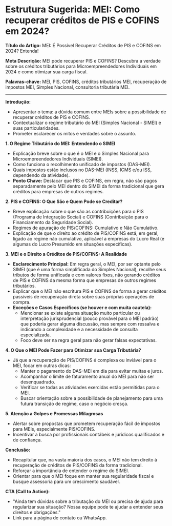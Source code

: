 # Estrutura Sugerida: MEI: Como recuperar créditos de PIS e COFINS em 2024?

**Título do Artigo:** MEI: É Possível Recuperar Créditos de PIS e COFINS em 2024? Entenda!

**Meta Descrição:** MEI pode recuperar PIS e COFINS? Descubra a verdade sobre os créditos tributários para Microempreendedores Individuais em 2024 e como otimizar sua carga fiscal.

**Palavras-chave:** MEI, PIS, COFINS, créditos tributários MEI, recuperação de impostos MEI, Simples Nacional, consultoria tributária MEI.

---

**Introdução:**
*   Apresentar o tema: a dúvida comum entre MEIs sobre a possibilidade de recuperar créditos de PIS e COFINS.
*   Contextualizar o regime tributário do MEI (Simples Nacional - SIMEI) e suas particularidades.
*   Prometer esclarecer os mitos e verdades sobre o assunto.

**1. O Regime Tributário do MEI: Entendendo o SIMEI**
*   Explicação breve sobre o que é o MEI e o Simples Nacional para Microempreendedores Individuais (SIMEI).
*   Como funciona o recolhimento unificado de impostos (DAS-MEI).
*   Quais impostos estão inclusos no DAS-MEI (INSS, ICMS e/ou ISS, dependendo da atividade).
*   **Ponto Chave:** Destacar que PIS e COFINS, em regra, não são pagos separadamente pelo MEI dentro do SIMEI da forma tradicional que gera créditos para empresas de outros regimes.

**2. PIS e COFINS: O Que São e Quem Pode se Creditar?**
*   Breve explicação sobre o que são as contribuições para o PIS (Programa de Integração Social) e COFINS (Contribuição para o Financiamento da Seguridade Social).
*   Regimes de apuração de PIS/COFINS: Cumulativo e Não Cumulativo.
*   Explicação de que o direito ao crédito de PIS/COFINS está, em geral, ligado ao regime não cumulativo, aplicável a empresas do Lucro Real (e algumas do Lucro Presumido em situações específicas).

**3. MEI e o Direito a Créditos de PIS/COFINS: A Realidade**
*   **Esclarecimento Principal:** Em regra geral, o MEI, por ser optante pelo SIMEI (que é uma forma simplificada do Simples Nacional), recolhe seus tributos de forma unificada e com valores fixos, não gerando créditos de PIS e COFINS da mesma forma que empresas de outros regimes tributários.
*   Explicar que o MEI não escritura PIS e COFINS de forma a gerar créditos passíveis de recuperação direta sobre suas próprias operações de compra.
*   **Exceções e Casos Específicos (se houver e com muita cautela):**
    *   Mencionar se existe alguma situação muito particular ou interpretação jurisprudencial (pouco provável para o MEI padrão) que poderia gerar alguma discussão, mas sempre com ressalva e indicando a complexidade e a necessidade de consulta especializada.
    *   Foco deve ser na regra geral para não gerar falsas expectativas.

**4. O Que o MEI Pode Fazer para Otimizar sua Carga Tributária?**
*   Já que a recuperação de PIS/COFINS é complexa ou inviável para o MEI, focar em outras dicas:
    *   Manter o pagamento do DAS-MEI em dia para evitar multas e juros.
    *   Acompanhar o limite de faturamento anual do MEI para não ser desenquadrado.
    *   Verificar se todas as atividades exercidas estão permitidas para o MEI.
    *   Buscar orientação sobre a possibilidade de planejamento para uma futura transição de regime, caso o negócio cresça.

**5. Atenção a Golpes e Promessas Milagrosas**
*   Alertar sobre propostas que prometem recuperação fácil de impostos para MEIs, especialmente PIS/COFINS.
*   Incentivar a busca por profissionais contábeis e jurídicos qualificados e de confiança.

**Conclusão:**
*   Recapitular que, na vasta maioria dos casos, o MEI não tem direito à recuperação de créditos de PIS/COFINS da forma tradicional.
*   Reforçar a importância de entender o regime do SIMEI.
*   Orientar para que o MEI foque em manter sua regularidade fiscal e busque assessoria para um crescimento saudável.

**CTA (Call to Action):**
*   "Ainda tem dúvidas sobre a tributação do MEI ou precisa de ajuda para regularizar sua situação? Nossa equipe pode te ajudar a entender seus direitos e obrigações."
*   Link para a página de contato ou WhatsApp.

